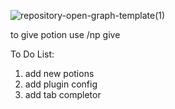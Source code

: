 ![repository-open-graph-template(1)](https://user-images.githubusercontent.com/75623091/218827035-9fbabf84-c090-413b-ac89-78fc752b0704.png)

to give potion use /np give <PlayerName> <PotionID>


To Do List:
1. add new potions
2. add plugin config
3. add tab completor
